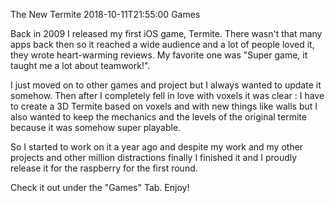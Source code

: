 The New Termite
2018-10-11T21:55:00
Games

Back in 2009 I released my first iOS game, Termite. There wasn't that many apps back then so it reached a wide audience and a lot of people loved it, they wrote heart-warming reviews. My favorite one was "Super game, it taught me a lot about teamwork!".

I just moved on to other games and project but I always wanted to update it somehow. Then after I completely fell in love with voxels it was clear : I have to create a 3D Termite based on voxels and with new things like walls but I also wanted to keep the mechanics and the levels of the original termite because it was somehow super playable.

So I started to work on it a year ago and despite my work and my other projects and other million distractions finally I finished it and I proudly release it for the raspberry for the first round. 

Check it out under the "Games" Tab. Enjoy!